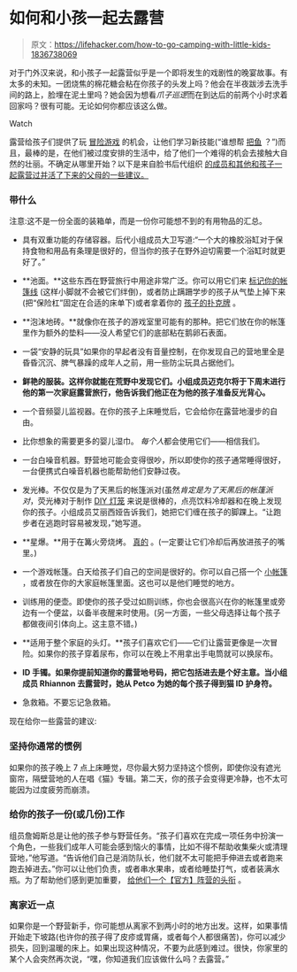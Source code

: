 # 如何和小孩一起去露营

> 原文：<https://lifehacker.com/how-to-go-camping-with-little-kids-1836738069>

对于门外汉来说，和小孩子一起露营似乎是一个即将发生的戏剧性的晚宴故事。有太多的未知。一团烧焦的棉花糖会粘在你孩子的头发上吗？他会在半夜跋涉去洗手间的路上，脸埋在泥土里吗？她会因为想看*爪子巡逻*而在到达后的前两个小时求着回家吗？很有可能。无论如何你都应该这么做。

Watch

露营给孩子们提供了玩 [冒险游戏](https://www.treehugger.com/family/why-camping-so-good-kids.html?fbclid=IwAR3lKFpg96R_PD7y2p1SJajwbc1p_SJEXm74KZ6vLpCNbGpLwDIvA82ZXPQ) 的机会，让他们学习新技能(“谁想帮 [把鱼](https://www.youtube.com/watch?v=SvDgW_D2ico) ？”)而且，最棒的是，在他们被过度安排的生活中，给了他们一个难得的机会去接触大自然的壮丽。不确定从哪里开始？以下是来自脸书后代组织 [的成员和其他和孩子一起露营过并活了下来的父母的一些建议。](https://www.facebook.com/groups/2018785615043946/)

### 带什么

注意:这不是一份全面的装箱单，而是一份你可能想不到的有用物品的汇总。

*   具有双重功能的存储容器。后代小组成员大卫写道:“一个大的橡胶浴缸对于保持食物和用品有条理是很好的，但当你的孩子在野外迫切需要一个浴缸时就更好了。”

*   **池面。**这些东西在野营旅行中用途非常广泛。你可以用它们来 [标记你的帐篷线](https://www.popsugar.com/family/photo-gallery/43614685/embed/43614692/Use-pool-noodles-mark-tent-lines) (这样小脚就不会被它们绊倒)，或者防止蹒跚学步的孩子从气垫上掉下来(把“保险杠”固定在合适的床单下)或者拿着你的 [孩子的扑克牌](https://www.youtube.com/watch?v=k_dy0wgB0hA) 。

*   **泡沫地砖。**就像你在孩子的游戏室里可能有的那种。把它们放在你的帐篷里作为额外的垫料——没人希望它们的底部粘在鹅卵石表面。

*   一袋“安静的玩具”如果你的早起者没有音量控制，在你发现自己的营地里全是昏昏沉沉、脾气暴躁的成年人之前，用一些防尘玩具占据他们。

*   **鲜艳的服装。这样你就能在荒野中发现它们。小组成员迈克尔将于下周末进行他的第一次家庭露营旅行，他告诉我们他正在为他的孩子准备反光背心。** 
*   一个音频婴儿监视器。在你的孩子上床睡觉后，它会给你在露营地漫步的自由。

*   比你想象的需要更多的婴儿湿巾。 *每个人*都会使用它们——相信我们。

*   一台白噪音机器。野营地可能会变得很吵，所以即使你的孩子通常睡得很好，一台便携式白噪音机器也能帮助他们安静过夜。

*   发光棒。不仅仅是为了天黑后的帐篷派对(虽然*肯定是为了天黑后的帐篷派对*，荧光棒对于制作 [DIY 灯笼](https://www.creativegreenliving.com/2013/06/make-recycled-fourth-of-july-table-lanterns.html) 来说是很棒的，点亮饮料冷却器和在晚上发现你的孩子。小组成员艾丽西娅告诉我们，她把它们缠在孩子的脚踝上。“让跑步者在逃跑时容易被发现，”她写道。

*   **星爆。**用于在篝火旁烧烤。 [真的](https://www.youtube.com/watch?v=46d03fu4qYQ) 。(一定要让它们冷却后再放进孩子的嘴里。)

*   一个游戏帐篷。白天给孩子们自己的空间是很好的。你可以自己搭一个 [小帐篷](https://www.amazon.com/Pacific-Play-Tents-40205-Playhouse/dp/B00083HOXA?asc_campaign=InlineText&asc_refurl=https://lifehacker.com/how-to-go-camping-with-little-kids-1836738069&asc_source=&tag=kinjalifehackerlink-20) ，或者放在你的大家庭帐篷里面。这也可以是他们睡觉的地方。

*   训练用的便壶。即使你的孩子受过如厕训练，你也会很高兴在你的帐篷里或旁边有一个便盆，以备半夜醒来时使用。(另一方面，一些父母选择让每个孩子都做夜间引体向上。这主意不错。)

*   **适用于整个家庭的头灯。**孩子们喜欢它们——它们让露营更像是一次冒险。如果你的孩子穿着尿布，你可以在晚上不用拿出手电筒就可以换尿布。

*   **ID 手镯。如果你提前知道你的露营地号码，把它包括进去是个好主意。当小组成员 Rhiannon 去露营时，她从 Petco 为她的每个孩子得到猫 ID 护身符。**
*   急救箱。不要忘记急救箱。

现在给你一些露营的建议:

### **坚持你通常的惯例**

如果你的孩子晚上 7 点上床睡觉，尽你最大努力坚持这个惯例，即使你没有遮光窗帘，隔壁营地的人在唱《猫》专辑。第二天，你的孩子会变得更冷静，也不太可能因为过度疲劳而崩溃。

### 给你的孩子一份(或几份)工作

组员詹姆斯总是让他的孩子参与野营任务。“孩子们喜欢在完成一项任务中扮演一个角色，一些我们成年人可能会感到恼火的事情，比如不得不帮助收集柴火或清理营地，”他写道。“告诉他们自己是消防队长，他们就不太可能把手伸进去或者跑来跑去掉进去。”你可以让他们负责，或者串水果串，或者给睡垫打气，或者装满水瓶。为了帮助他们感到更加重要， [给他们一个【官方】阵营的头衔](https://offspring.lifehacker.com/get-your-kid-psyched-about-chores-by-giving-them-an-off-1836295028) 。

### 离家近一点

如果你是一个野营新手，你可能想从离家不到两小时的地方出发。这样，如果事情开始走下坡路(也许你的孩子得了皮疹或胃痛，或者每个人都很痛苦)，你可以减少损失，回到温暖的床上。如果出现这种情况，不要为此感到难过。很快，你家里的某个人会突然再次说，“嘿，你知道我们应该做什么吗？去露营。”